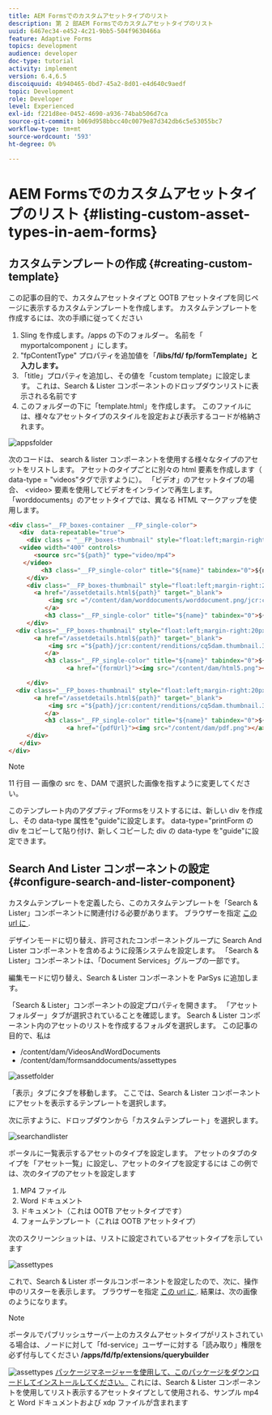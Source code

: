 ```yaml
---
title: AEM Formsでのカスタムアセットタイプのリスト
description: 第 2 部AEM Formsでのカスタムアセットタイプのリスト
uuid: 6467ec34-e452-4c21-9bb5-504f9630466a
feature: Adaptive Forms
topics: development
audience: developer
doc-type: tutorial
activity: implement
version: 6.4,6.5
discoiquuid: 4b940465-0bd7-45a2-8d01-e4d640c9aedf
topic: Development
role: Developer
level: Experienced
exl-id: f221d8ee-0452-4690-a936-74bab506d7ca
source-git-commit: b069d958bbcc40c0079e87d342db6c5e53055bc7
workflow-type: tm+mt
source-wordcount: '593'
ht-degree: 0%

---
```


# AEM Formsでのカスタムアセットタイプのリスト {#listing-custom-asset-types-in-aem-forms}

## カスタムテンプレートの作成 {#creating-custom-template}

この記事の目的で、カスタムアセットタイプと OOTB アセットタイプを同じページに表示するカスタムテンプレートを作成します。 カスタムテンプレートを作成するには、次の手順に従ってください

1. Sling を作成します。/apps の下のフォルダー。 名前を「 myportalcomponent 」にします。
1. &quot;fpContentType&quot; プロパティを追加値を「**/libs/fd/ fp/formTemplate」と入力します。**
1. 「title」プロパティを追加し、その値を「custom template」に設定します。 これは、Search &amp; Lister コンポーネントのドロップダウンリストに表示される名前です
1. このフォルダーの下に「template.html」を作成します。 このファイルには、様々なアセットタイプのスタイルを設定および表示するコードが格納されます。

![appsfolder](assets/appsfolder_.png)

次のコードは、 search &amp; lister コンポーネントを使用する様々なタイプのアセットをリストします。 アセットのタイプごとに別々の html 要素を作成します（ data-type = &quot;videos&quot;タグで示すように）。 「ビデオ」のアセットタイプの場合、 &lt;video> 要素を使用してビデオをインラインで再生します。 「worddocuments」のアセットタイプでは、異なる HTML マークアップを使用します。

```html
<div class="__FP_boxes-container __FP_single-color">
   <div  data-repeatable="true">
     <div class = "__FP_boxes-thumbnail" style="float:left;margin-right:20px;" data-type = "videos">
   <video width="400" controls>
       <source src="${path}" type="video/mp4">
    </video>
         <h3 class="__FP_single-color" title="${name}" tabindex="0">${name}</h3>
     </div>
     <div class="__FP_boxes-thumbnail" style="float:left;margin-right:20px;" data-type = "worddocuments">
       <a href="/assetdetails.html${path}" target="_blank">
           <img src ="/content/dam/worddocuments/worddocument.png/jcr:content/renditions/cq5dam.thumbnail.319.319.png"/>
          </a>
          <h3 class="__FP_single-color" title="${name}" tabindex="0">${name}</h3>
     </div>
  <div class="__FP_boxes-thumbnail" style="float:left;margin-right:20px;" data-type = "xfaForm">
       <a href="/assetdetails.html${path}" target="_blank">
           <img src ="${path}/jcr:content/renditions/cq5dam.thumbnail.319.319.png"/>
          </a>
          <h3 class="__FP_single-color" title="${name}" tabindex="0">${name}</h3>
                <a href="{formUrl}"><img src="/content/dam/html5.png"></a><p>

     </div>
  <div class="__FP_boxes-thumbnail" style="float:left;margin-right:20px;" data-type = "printForm">
       <a href="/assetdetails.html${path}" target="_blank">
           <img src ="${path}/jcr:content/renditions/cq5dam.thumbnail.319.319.png"/>
          </a>
          <h3 class="__FP_single-color" title="${name}" tabindex="0">${name}</h3>
                <a href="{pdfUrl}"><img src="/content/dam/pdf.png"></a><p>
     </div>
   </div>
</div>
```

>[!NOTE]
>
>11 行目 — 画像の src を、DAM で選択した画像を指すように変更してください。
>
>このテンプレート内のアダプティブFormsをリストするには、新しい div を作成し、その data-type 属性を&quot;guide&quot;に設定します。 data-type=&quot;printForm の div をコピーして貼り付け、新しくコピーした div の data-type を&quot;guide&quot;に設定できます。

## Search And Lister コンポーネントの設定 {#configure-search-and-lister-component}

カスタムテンプレートを定義したら、このカスタムテンプレートを「Search &amp; Lister」コンポーネントに関連付ける必要があります。 ブラウザーを指定 [この url に ](http://localhost:4502/editor.html/content/AemForms/CustomPortal.html).

デザインモードに切り替え、許可されたコンポーネントグループに Search And Lister コンポーネントを含めるように段落システムを設定します。 「Search &amp; Lister」コンポーネントは、「Document Services」グループの一部です。

編集モードに切り替え、Search &amp; Lister コンポーネントを ParSys に追加します。

「Search &amp; Lister」コンポーネントの設定プロパティを開きます。 「アセットフォルダー」タブが選択されていることを確認します。 Search &amp; Lister コンポーネント内のアセットのリストを作成するフォルダを選択します。 この記事の目的で、私は

* /content/dam/VideosAndWordDocuments
* /content/dam/formsanddocuments/assettypes

![assetfolder](assets/selectingassetfolders.png)

「表示」タブにタブを移動します。 ここでは、Search &amp; Lister コンポーネントにアセットを表示するテンプレートを選択します。

次に示すように、ドロップダウンから「カスタムテンプレート」を選択します。

![searchandlister](assets/searchandlistercomponent.gif)

ポータルに一覧表示するアセットのタイプを設定します。 アセットのタブのタイプを「アセット一覧」に設定し、アセットのタイプを設定するには この例では、次のタイプのアセットを設定します

1. MP4 ファイル
1. Word ドキュメント
1. ドキュメント（これは OOTB アセットタイプです）
1. フォームテンプレート（これは OOTB アセットタイプ）

次のスクリーンショットは、リストに設定されているアセットタイプを示しています

![assettypes](assets/assettypes.png)

これで、Search &amp; Lister ポータルコンポーネントを設定したので、次に、操作中のリスターを表示します。 ブラウザーを指定 [この url に ](http://localhost:4502/content/AemForms/CustomPortal.html?wcmmode=disabled). 結果は、次の画像のようになります。

>[!NOTE]
>
>ポータルでパブリッシュサーバー上のカスタムアセットタイプがリストされている場合は、ノードに対して「fd-service」ユーザーに対する「読み取り」権限を必ず付与してください **/apps/fd/fp/extensions/querybuilder**

![assettypes](assets/assettypeslistings.png)
[パッケージマネージャーを使用して、このパッケージをダウンロードしてインストールしてください。](assets/customassettypekt1.zip) これには、Search &amp; Lister コンポーネントを使用してリスト表示するアセットタイプとして使用される、サンプル mp4 と Word ドキュメントおよび xdp ファイルが含まれます
